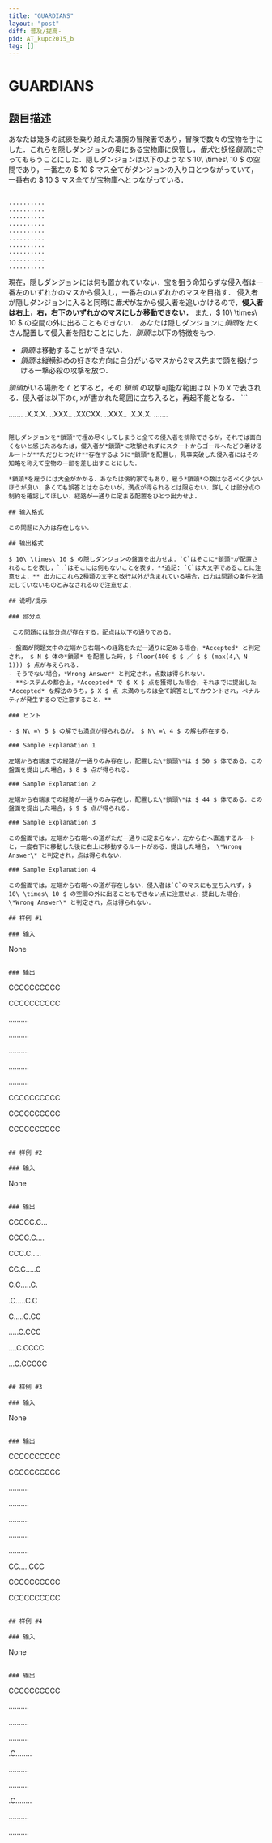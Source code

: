 ```yaml
---
title: "GUARDIANS"
layout: "post"
diff: 普及/提高-
pid: AT_kupc2015_b
tag: []
---
```


# GUARDIANS

## 题目描述

[problemUrl]: https://atcoder.jp/contests/kupc2015/tasks/kupc2015_b

あなたは幾多の試練を乗り越えた凄腕の冒険者であり，冒険で数々の宝物を手にした．これらを隠しダンジョンの奥にある宝物庫に保管し，*番犬*と妖怪*鎖頭*に守ってもらうことにした．隠しダンジョンは以下のような $ 10\ \times\ 10 $ の空間であり，一番左の $ 10 $ マス全てがダンジョンの入り口とつながっていて，一番右の $ 10 $ マス全てが宝物庫へとつながっている．

 ```

..........
..........
..........
..........
..........
..........
..........
..........
..........
..........
```

 現在，隠しダンジョンには何も置かれていない．宝を狙う命知らずな侵入者は一番左のいずれかのマスから侵入し，一番右のいずれかのマスを目指す． 侵入者が隠しダンジョンに入ると同時に*番犬*が左から侵入者を追いかけるので，**侵入者は右上，右，右下のいずれかのマスにしか移動できない．** また，$ 10\ \times\ 10 $ の空間の外に出ることもできない． あなたは隠しダンジョンに*鎖頭*をたくさん配置して侵入者を阻むことにした．*鎖頭*は以下の特徴をもつ．

- *鎖頭*は移動することができない．
- *鎖頭*は縦横斜めの好きな方向に自分がいるマスから2マス先まで頭を投げつける一撃必殺の攻撃を放つ．

*鎖頭*がいる場所を `C` とすると，その *鎖頭* の攻撃可能な範囲は以下の `X` で表される．侵入者は以下の`C`, `X`が書かれた範囲に立ち入ると，再起不能となる． ```

.......
.X.X.X.
..XXX..
.XXCXX.
..XXX..
.X.X.X.
.......
```

隠しダンジョンを*鎖頭*で埋め尽くしてしまうと全ての侵入者を排除できるが，それでは面白くないと感じたあなたは，侵入者が*鎖頭*に攻撃されずにスタートからゴールへたどり着けるルートが**ただひとつだけ**存在するように*鎖頭*を配置し，見事突破した侵入者にはその知略を称えて宝物の一部を差し出すことにした．

*鎖頭*を雇うには大金がかかる．あなたは倹約家でもあり，雇う*鎖頭*の数はなるべく少ないほうが良い．多くても誤答とはならないが，満点が得られるとは限らない．詳しくは部分点の制約を確認してほしい．経路が一通りに定まる配置をひとつ出力せよ．

## 输入格式

この問題に入力は存在しない．

## 输出格式

$ 10\ \times\ 10 $ の隠しダンジョンの盤面を出力せよ．`C`はそこに*鎖頭*が配置されることを表し，`.`はそこには何もないことを表す．**追記: `C`は大文字であることに注意せよ．** 出力にこれら2種類の文字と改行以外が含まれている場合，出力は問題の条件を満たしていないものとみなされるので注意せよ．

## 说明/提示

### 部分点

 この問題には部分点が存在する．配点は以下の通りである．

- 盤面が問題文中の左端から右端への経路をただ一通りに定める場合，*Accepted* と判定され， $ N $ 体の*鎖頭* を配置した時，$ floor(400 $ $ ／ $ $ (max(4,\ N-1))) $ 点が与えられる．
- そうでない場合，*Wrong Answer* と判定され，点数は得られない．
- **システムの都合上，*Accepted* で $ X $ 点を獲得した場合，それまでに提出した *Accepted* な解法のうち，$ X $ 点 未満のものは全て誤答としてカウントされ，ペナルティが発生するので注意すること．**

### ヒント

- $ N\ =\ 5 $ の解でも満点が得られるが， $ N\ =\ 4 $ の解も存在する．

### Sample Explanation 1

左端から右端までの経路が一通りのみ存在し，配置した\*鎖頭\*は $ 50 $ 体である．この盤面を提出した場合，$ 8 $ 点が得られる．

### Sample Explanation 2

左端から右端までの経路が一通りのみ存在し，配置した\*鎖頭\*は $ 44 $ 体である．この盤面を提出した場合，$ 9 $ 点が得られる．

### Sample Explanation 3

この盤面では，左端から右端への道がただ一通りに定まらない．左から右へ直進するルートと，一度右下に移動した後に右上に移動するルートがある．提出した場合， \*Wrong Answer\* と判定され，点は得られない．

### Sample Explanation 4

この盤面では，左端から右端への道が存在しない．侵入者は`C`のマスにも立ち入れず，$ 10\ \times\ 10 $ の空間の外に出ることもできない点に注意せよ．提出した場合， \*Wrong Answer\* と判定され，点は得られない．

## 样例 #1

### 输入

```
None
```

### 输出

```
CCCCCCCCCC
CCCCCCCCCC
..........
..........
..........
..........
..........
CCCCCCCCCC
CCCCCCCCCC
CCCCCCCCCC
```

## 样例 #2

### 输入

```
None
```

### 输出

```
CCCCC.C...
CCCC.C....
CCC.C.....
CC.C.....C
C.C.....C.
.C.....C.C
C.....C.CC
.....C.CCC
....C.CCCC
...C.CCCCC
```

## 样例 #3

### 输入

```
None
```

### 输出

```
CCCCCCCCCC
CCCCCCCCCC
..........
..........
..........
..........
..........
CC.....CCC
CCCCCCCCCC
CCCCCCCCCC
```

## 样例 #4

### 输入

```
None
```

### 输出

```
CCCCCCCCCC
..........
..........
..........
.C........
..........
..........
.C........
..........
..........
```

